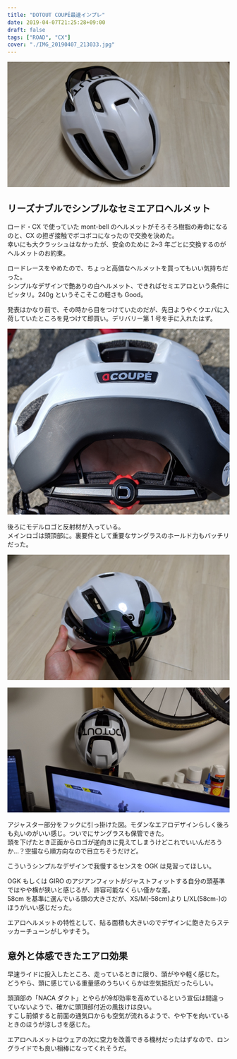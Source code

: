 ```yaml
---
title: "DOTOUT COUPÉ最速インプレ"
date: 2019-04-07T21:25:28+09:00
draft: false
tags: ["ROAD", "CX"]
cover: "./IMG_20190407_213033.jpg"
---
```


![image](./IMG_20190407_213033.jpg)

## リーズナブルでシンプルなセミエアロヘルメット

ロード・CX で使っていた mont-bell のヘルメットがそろそろ樹脂の寿命になるのと、CX の担ぎ接触でボコボコになったので交換を決めた。  
幸いにも大クラッシュはなかったが、安全のために 2~3 年ごとに交換するのがヘルメットのお約束。

ロードレースをやめたので、ちょっと高価なヘルメットを買ってもいい気持ちだった。  
シンプルなデザインで艶ありの白ヘルメット、できればセミエアロという条件にピッタリ。240g というそこそこの軽さも Good。

発表はかなり前で、その時から目をつけていたのだが、先日ようやくウエパに入荷していたところを見つけて即買い。デリバリー第 1 号を手に入れたはず。

![image](./IMG_20190407_095339.jpg)

後ろにモデルロゴと反射材が入っている。  
メインロゴは頭頂部に。裏要件として重要なサングラスのホールド力もバッチリだった。

![image](./IMG_20190407_213057.jpg)

![image](./IMG_20190407_210041.jpg)

アジャスター部分をフックに引っ掛けた図。モダンなエアロデザインらしく後ろも丸いのがいい感じ。ついでにサングラスも保管できた。  
頭を下げたとき正面からロゴが逆向きに見えてしまうけどこれでいいんだろうか…？空撮なら順方向なので目立ちそうだけど。

こういうシンプルなデザインで我慢するセンスを OGK は見習ってほしい。

OGK もしくは GIRO のアジアンフィットがジャストフィットする自分の頭基準ではやや横が狭いと感じるが、許容可能なくらい僅かな差。  
58cm を基準に選んでいる頭の大きさだが、XS/M(-58cm)より L/XL(58cm-)のほうがいい感じだった。

エアロヘルメットの特性として、貼る面積も大きいのでデザインに飽きたらステッカーチューンがしやすそう。

## 意外と体感できたエアロ効果

早速ライドに投入したところ、走っているときに限り、頭がやや軽く感じた。  
どうやら、頭に感じている重量感のうちいくらかは空気抵抗だったらしい。

頭頂部の「NACA ダクト」とやらが冷却効率を高めているという宣伝は間違っていないようで、確かに頭頂部付近の風抜けは良い。  
すこし前傾すると前面の通気口からも空気が流れるようで、やや下を向いているときのほうが涼しさを感じた。

エアロヘルメットはウェアの次に空力を改善できる機材だったはずなので、ロングライドでも良い相棒になってくれそうだ。

<linkBox isAmazonLink url="http://www.amazon.co.jp/exec/obidos/ASIN/B07PY3Y1ST/gensobunya-22/ref=nosim/" />
